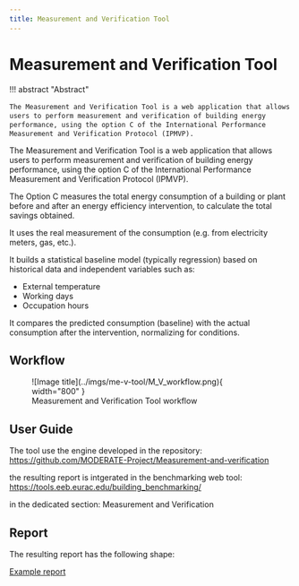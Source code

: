 ```yaml
---
title: Measurement and Verification Tool 
---
```



# Measurement and Verification Tool

!!! abstract "Abstract"

    The Measurement and Verification Tool is a web application that allows users to perform measurement and verification of building energy performance, using the option C of the International Performance Measurement and Verification Protocol (IPMVP).
    

The Measurement and Verification Tool is a web application that allows users to perform measurement and verification of building energy performance, using the option C of the International Performance Measurement and Verification Protocol (IPMVP).

The Option C measures the total energy consumption of a building or plant before and after an energy efficiency intervention, to calculate the total savings obtained.

It uses the real measurement of the consumption (e.g. from electricity meters, gas, etc.).

It builds a statistical baseline model (typically regression) based on historical data and independent variables such as:

- External temperature
- Working days
- Occupation hours

It compares the predicted consumption (baseline) with the actual consumption after the intervention, normalizing for conditions.

## Workflow

<figure markdown="span">
  ![Image title](../imgs/me-v-tool/M_V_workflow.png){ width="800" }
  <figcaption>Measurement and Verification Tool workflow</figcaption>
</figure>


## User Guide

The tool use the engine developed in the repository:
https://github.com/MODERATE-Project/Measurement-and-verification

the resulting report is intgerated in the benchmarking web tool: 
https://tools.eeb.eurac.edu/building_benchmarking/ 

in the dedicated section: Measurement and Verification

## Report

The resulting report has the following shape:

[Example report](../imgs/me-v-tool/measurement_and_verification_report.html)

